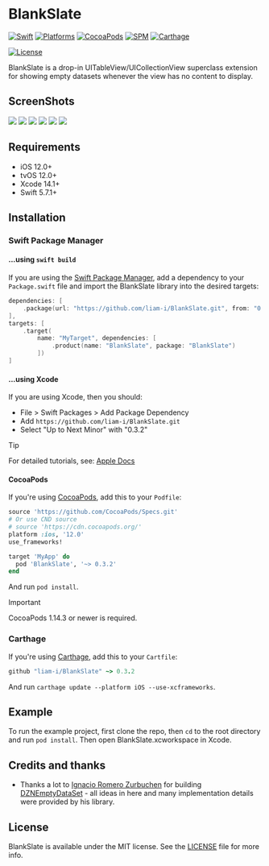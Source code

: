 # BlankSlate

[![Swift](https://img.shields.io/badge/Swift-5.7_5.8_5.9_5.10-orange?style=flat-square)](https://img.shields.io/badge/Swift-5.7_5.8_5.9_5.10-Orange?style=flat-square)
[![Platforms](https://img.shields.io/badge/Platforms-iOS_tvOS-yellowgreen?style=flat-square)](https://img.shields.io/badge/Platforms-iOS_tvOS-Green?style=flat-square)
[![CocoaPods](https://img.shields.io/cocoapods/v/BlankSlate.svg?style=flat)](https://cocoapods.org/pods/BlankSlate)
[![SPM](https://img.shields.io/badge/SPM-supported-DE5C43.svg?style=flat)](https://swift.org/package-manager)
[![Carthage](https://img.shields.io/badge/Carthage-supported-4BC51D.svg?style=flat-square)](https://github.com/Carthage/Carthage)
<!-- [![Doc](https://img.shields.io/badge/Swift-Doc-DE5C43.svg?style=flat)](https://liam-i.github.io/BlankSlate/main/documentation/blankslate) -->
[![License](https://img.shields.io/cocoapods/l/BlankSlate.svg?style=flat)](https://github.com/liam-i/BlankSlate/blob/main/LICENSE)

BlankSlate is a drop-in UITableView/UICollectionView superclass extension for showing empty datasets whenever the view has no content to display.

## ScreenShots

[![](https://raw.githubusercontent.com/wiki/liam-i/BlankSlate/Screenshots/1-small.png)](https://raw.githubusercontent.com/wiki/liam-i/BlankSlate/Screenshots/1.png)
[![](https://raw.githubusercontent.com/wiki/liam-i/BlankSlate/Screenshots/2-small.png)](https://raw.githubusercontent.com/wiki/liam-i/BlankSlate/Screenshots/2.png)
[![](https://raw.githubusercontent.com/wiki/liam-i/BlankSlate/Screenshots/3-small.png)](https://raw.githubusercontent.com/wiki/liam-i/BlankSlate/Screenshots/3.png)
[![](https://raw.githubusercontent.com/wiki/liam-i/BlankSlate/Screenshots/4-small.png)](https://raw.githubusercontent.com/wiki/liam-i/BlankSlate/Screenshots/4.png)
[![](https://raw.githubusercontent.com/wiki/liam-i/BlankSlate/Screenshots/5-small.png)](https://raw.githubusercontent.com/wiki/liam-i/BlankSlate/Screenshots/5.png)
[![](https://raw.githubusercontent.com/wiki/liam-i/BlankSlate/Screenshots/6-small.png)](https://raw.githubusercontent.com/wiki/liam-i/BlankSlate/Screenshots/6.png)

## Requirements

* iOS 12.0+ 
* tvOS 12.0+ 
* Xcode 14.1+
* Swift 5.7.1+

## Installation

### Swift Package Manager

#### ...using `swift build`

If you are using the [Swift Package Manager](https://www.swift.org/documentation/package-manager), add a dependency to your `Package.swift` file and import the BlankSlate library into the desired targets:
```swift
dependencies: [
    .package(url: "https://github.com/liam-i/BlankSlate.git", from: "0.3.2")
],
targets: [
    .target(
        name: "MyTarget", dependencies: [
            .product(name: "BlankSlate", package: "BlankSlate")
        ])
]
```

#### ...using Xcode

If you are using Xcode, then you should:

- File > Swift Packages > Add Package Dependency
- Add `https://github.com/liam-i/BlankSlate.git`
- Select "Up to Next Minor" with "0.3.2"

> [!TIP]
> For detailed tutorials, see: [Apple Docs](https://developer.apple.com/documentation/xcode/adding-package-dependencies-to-your-app)

#### CocoaPods

If you're using [CocoaPods](https://cocoapods.org), add this to your `Podfile`:

```ruby
source 'https://github.com/CocoaPods/Specs.git'
# Or use CND source
# source 'https://cdn.cocoapods.org/'
platform :ios, '12.0'
use_frameworks!

target 'MyApp' do
  pod 'BlankSlate', '~> 0.3.2'
end
```

And run `pod install`.

> [!IMPORTANT]  
> CocoaPods 1.14.3 or newer is required.

### Carthage

If you're using [Carthage](https://github.com/Carthage/Carthage), add this to your `Cartfile`:

```ruby
github "liam-i/BlankSlate" ~> 0.3.2
```

And run `carthage update --platform iOS --use-xcframeworks`.

## Example

To run the example project, first clone the repo, then `cd` to the root directory and run `pod install`. Then open BlankSlate.xcworkspace in Xcode.

## Credits and thanks

* Thanks a lot to [Ignacio Romero Zurbuchen](https://github.com/dzenbot) for building [DZNEmptyDataSet](https://github.com/dzenbot/DZNEmptyDataSet) - all ideas in here and many implementation details were provided by his library.

## License

BlankSlate is available under the MIT license. See the [LICENSE](./LICENSE) file for more info.
